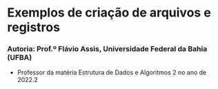 # Exemplos de criação de arquivos e registros
### Autoria: Prof.º Flávio Assis, Universidade Federal da Bahia (UFBA)
* Professor da matéria Estrutura de Dados e Algoritmos 2 no ano de 2022.2